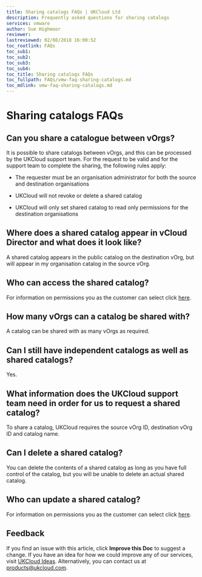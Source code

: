 ```yaml
---
title: Sharing catalogs FAQs | UKCloud Ltd
description: Frequently asked questions for sharing catalogs
services: vmware
author: Sue Highmoor
reviewer:
lastreviewed: 02/08/2018 16:00:52
toc_rootlink: FAQs
toc_sub1: 
toc_sub2:
toc_sub3:
toc_sub4:
toc_title: Sharing catalogs FAQs
toc_fullpath: FAQs/vmw-faq-sharing-catalogs.md
toc_mdlink: vmw-faq-sharing-catalogs.md
---
```


# Sharing catalogs FAQs

## Can you share a catalogue between vOrgs?

It is possible to share catalogs between vOrgs, and this can be processed by the UKCloud support team. For the request to be valid and for the support team to complete the sharing, the following rules apply:

- The requester must be an organisation administrator for both the source and destination organisations

- UKCloud will not revoke or delete a shared catalog

- UKCloud will only set shared catalog to read only permissions for the destination organisations

## Where does a shared catalog appear in vCloud Director and what does it look like?

A shared catalog appears in the public catalog on the destination vOrg, but will appear in my organisation catalog in the source vOrg.

## Who can access the shared catalog?

For information on permissions you as the customer can select click [here](https://docs.vmware.com/en/vCloud-Director/8.20/com.vmware.vcloud.admin.doc/GUID-BC504F6B-3D38-4F25-AACF-ED584063754F.html).

## How many vOrgs can a catalog be shared with?

A catalog can be shared with as many vOrgs as required.

## Can I still have independent catalogs as well as shared catalogs?

Yes.

## What information does the UKCloud support team need in order for us to request a shared catalog?

To share a catalog, UKCloud requires the source vOrg ID, destination vOrg ID and catalog name.

## Can I delete a shared catalog?

You can delete the contents of a shared catalog as long as you have full control of the catalog, but you will be unable to delete an actual shared catalog.

## Who can update a shared catalog?

For information on permissions you as the customer can select click [here](https://docs.vmware.com/en/vCloud-Director/8.20/com.vmware.vcloud.admin.doc/GUID-BC504F6B-3D38-4F25-AACF-ED584063754F.html).

## Feedback

If you find an issue with this article, click **Improve this Doc** to suggest a change. If you have an idea for how we could improve any of our services, visit [UKCloud Ideas](https://ideas.ukcloud.com). Alternatively, you can contact us at <products@ukcloud.com>.
